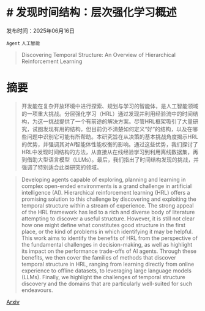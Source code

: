 # # 发现时间结构：层次强化学习概述

发布时间：2025年06月16日

`Agent` `人工智能`

> Discovering Temporal Structure: An Overview of Hierarchical Reinforcement Learning

# 摘要

> 开发能在复杂开放环境中进行探索、规划与学习的智能体，是人工智能领域的一项重大挑战。分层强化学习（HRL）通过发现并利用经验流中的时间结构，为这一挑战提供了一个有前途的解决方案。尽管HRL框架吸引了大量研究，试图发现有用的结构，但目前仍不清楚如何定义“好”的结构，以及在哪些问题中识别它可能有所帮助。本研究旨在从决策的基本挑战角度揭示HRL的优势，并强调其对AI智能体性能权衡的影响。通过这些优势，我们探讨了HRL中发现时间结构的方法，从直接从在线经验学习到利用离线数据集，再到借助大型语言模型（LLMs）。最后，我们指出了时间结构发现的挑战，并强调了特别适合此类研究的领域。

> Developing agents capable of exploring, planning and learning in complex open-ended environments is a grand challenge in artificial intelligence (AI). Hierarchical reinforcement learning (HRL) offers a promising solution to this challenge by discovering and exploiting the temporal structure within a stream of experience. The strong appeal of the HRL framework has led to a rich and diverse body of literature attempting to discover a useful structure. However, it is still not clear how one might define what constitutes good structure in the first place, or the kind of problems in which identifying it may be helpful. This work aims to identify the benefits of HRL from the perspective of the fundamental challenges in decision-making, as well as highlight its impact on the performance trade-offs of AI agents. Through these benefits, we then cover the families of methods that discover temporal structure in HRL, ranging from learning directly from online experience to offline datasets, to leveraging large language models (LLMs). Finally, we highlight the challenges of temporal structure discovery and the domains that are particularly well-suited for such endeavours.

[Arxiv](https://arxiv.org/abs/2506.14045)